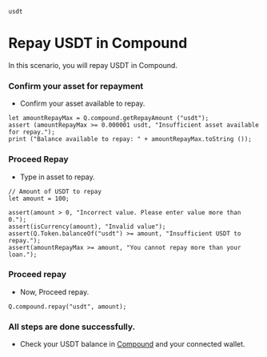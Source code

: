 ```meta-Currency
usdt
```

# Repay USDT in Compound

In this scenario, you will repay USDT in Compound.

### Confirm your asset for repayment

- Confirm your asset available to repay.

```output-Dynamic
let amountRepayMax = Q.compound.getRepayAmount ("usdt");
assert (amountRepayMax >= 0.000001 usdt, "Insufficient asset available for repay.");
print ("Balance available to repay: " + amountRepayMax.toString ());
```

### Proceed Repay

- Type in asset to repay.

```input USDT
// Amount of USDT to repay
let amount = 100;
```

```input-Verify
assert(amount > 0, "Incorrect value. Please enter value more than 0.");
assert(isCurrency(amount), "Invalid value");
assert(Q.Token.balanceOf("usdt") >= amount, "Insufficient USDT to repay.");
assert(amountRepayMax >= amount, "You cannot repay more than your loan.");
```

### Proceed repay

- Now, Proceed repay.

```taster
Q.compound.repay("usdt", amount);
```

### All steps are done successfully.

- Check your USDT balance in [Compound](https://app.compound.finance/) and your connected wallet.
